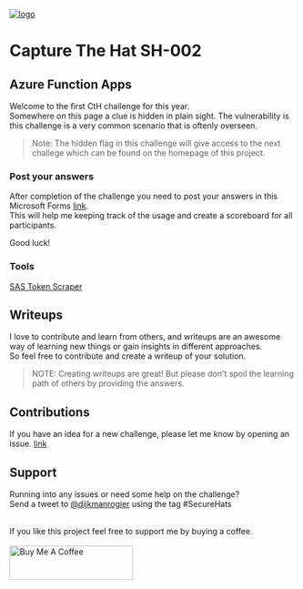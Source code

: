 [![logo](https://securehats2022cth.blob.core.windows.net/pictures/sh-banners.png?sv=2021-06-08&ss=bfqt&srt=sco&sp=rlt&se=2025-07-18T03:43:38Z&st=2022-07-17T19:43:38Z&spr=https,http&sig=uZOVgsqNJsd%2FgnWbQ2sXECumbHEMnUJ8tyBGDitCmzo%3D)](https://securehats2022cth.blob.core.windows.net/pictures/sh-banners.png?sv=2021-06-08&ss=bfqt&srt=sco&sp=rlt&se=2025-07-18T03:43:38Z&st=2022-07-17T19:43:38Z&spr=https,http&sig=uZOVgsqNJsd%2FgnWbQ2sXECumbHEMnUJ8tyBGDitCmzo%3D)

# Capture The Hat SH-002

## Azure Function Apps

Welcome to the first CtH challenge for this year.<br />
Somewhere on this page a clue is hidden in plain sight. The vulnerability is this challenge is a very common scenario that is oftenly overseen.<br />

> Note: The hidden flag in this challenge will give access to the next challege which can be found on the homepage of this project.

### Post your answers

After completion of the challenge you need to post your answers in this Microsoft Forms [link](https://forms.office.com/r/ELVPnKEGKH).<br />
This will help me keeping track of the usage and create a scoreboard for all participants.

Good luck!

### Tools

[SAS Token Scraper](https://gist.github.com/azurekid/5705f46fe3b38766b2a38223e250f511)

## Writeups

I love to contribute and learn from others, and writeups are an awesome way of learning new things or gain insights in different approaches.<br />
So feel free to contribute and create a writeup of your solution.

> NOTE: Creating writeups are great! But please don't spoil the learning path of others by providing the answers. 

## Contributions

If you have an idea for a new challenge, please let me know by opening an issue. [link](https://github.com/SecureHats/secure-hacks/issues/new)

## Support

Running into any issues or need some help on the challenge?<br />Send a tweet to [@dijkmanrogier](https://twitter.com/dijkmanrogier) using the tag #SecureHats

<br />
If you like this project feel free to support me by buying a coffee.<br /><br />
<a href="https://www.buymeacoffee.com/DijkmanRogier" target="_blank"><img src="https://cdn.buymeacoffee.com/buttons/v2/default-yellow.png" alt="Buy Me A Coffee" style="height: 60px !important;width: 217px !important;" ></a>
